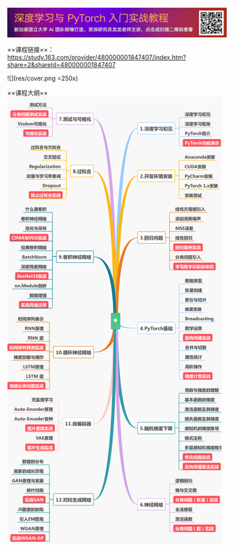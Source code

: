 ![](res/ad_banner.jpg)

××课程链接××：https://study.163.com/provider/480000001847407/index.htm?share=2&shareId=480000001847407


![](res/cover.png =250x)
 
××课程大纲××
![课程介绍](res/outline.png)






